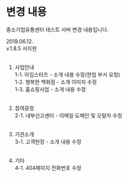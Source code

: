 # 변경 내용
중소기업유통센터 테스트 서버 변경 내용입니다.<br>


2019.06.12.<br>
v.1.8.5 서지현<br><br>

1. 사업안내<br>
 1-1. 아임스타즈 - 소개 내용 수정(현업 부서 요청) <br>
 1-2. 행복한 백화점 - 소개 이미지 수정 <br>
 1-3. 홈쇼핑사업 - 소개 내용 수정 <br><br>
 
2. 참여광장<br>
 2-1. 내부신고센터 - 이메일 도메인 및 오탈자 수정<br><br>
 
3. 기관소개<br>
3-1. 고객헌장 - 소개 내용 수정<br><br>
 
4. 기타<br>
 4-1. 404페이지 전화번호 수정
